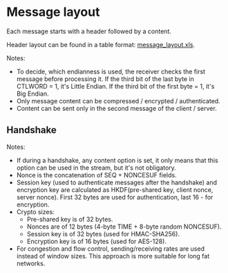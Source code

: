 # Message layout

Each message starts with a header followed by a content.

Header layout can be found in a table format: [message_layout.xls](message_layout.xls).

Notes:
- To decide, which endianness is used, the receiver checks the first message before processing it. If the third bit of 
  the last byte in CTLWORD = 1, it's Little Endian. If the third bit of the first byte = 1, it's Big Endian.
- Only message content can be compressed / encrypted / authenticated.
- Content can be sent only in the second message of the client / server.

## Handshake

Notes:
- If during a handshake, any content option is set, it only means that this option can be used in the stream, but it's
not obligatory.
- Nonce is the concatenation of SEQ + NONCESUF fields.
- Session key (used to authenticate messages after the handshake) and encryption key are calculated as HKDF(pre-shared 
  key, client nonce, server nonce). First 32 bytes are used for authentication, last 16 - for encryption.
- Crypto sizes: 
  - Pre-shared key is of 32 bytes.
  - Nonces are of 12 bytes (4-byte TIME + 8-byte random NONCESUF).
  - Session key is of 32 bytes (used for HMAC-SHA256).
  - Encryption key is of 16 bytes (used for AES-128).
- For congestion and flow control, sending/receiving rates are used instead of window sizes. This approach is more 
  suitable for long fat networks.
